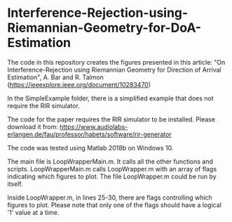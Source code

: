 # Interference-Rejection-using-Riemannian-Geometry-for-DoA-Estimation

The code in this repository creates the figures presented in this article: "On Interference-Rejection using Riemannian Geometry for Direction of Arrival Estimation", A. Bar and R. Talmon (https://ieeexplore.ieee.org/document/10283470)

In the SimpleExample folder, there is a simplified example that does not require the RIR simulator.

The code for the paper requires the RIR simulator to be installed. Please download it from: 
https://www.audiolabs-erlangen.de/fau/professor/habets/software/rir-generator

The code was tested using Matlab 2018b on Windows 10.

The main file is LoopWrapperMain.m. It calls all the other functions and scripts.
LoopWrapperMain.m calls LoopWrapper.m with an array of flags indicating which figures to plot. The file LoopWrapper.m could be run by itself.

Inside LoopWrapper.m, in lines 25-30, there are flags controlling which figures to plot. Please note that only one of the flags should have a logical '1' value at a time. 
